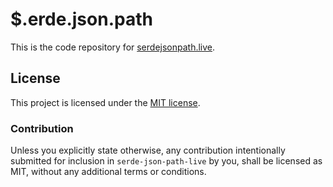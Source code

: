# $.erde.json.path

This is the code repository for [serdejsonpath.live](https://serdejsonpath.live).

## License

 This project is licensed under the [MIT license][license].

### Contribution

Unless you explicitly state otherwise, any contribution intentionally submitted for inclusion in `serde-json-path-live` by you, shall be licensed as MIT, without any additional terms or conditions.

[license]: https://github.com/hiltontj/serde-json-path-live/blob/main/LICENSE-MIT
